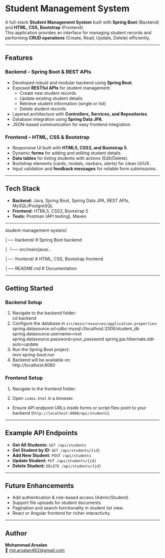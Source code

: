 # Student Management System  

A full-stack **Student Management System** built with **Spring Boot** (Backend) and **HTML, CSS, Bootstrap** (Frontend).  
This application provides an interface for managing student records and performing **CRUD operations** (Create, Read, Update, Delete) efficiently.  

---

## Features  

### Backend – Spring Boot & REST APIs  
- Developed robust and modular backend using **Spring Boot**.  
- Exposed **RESTful APIs** for student management:  
  - Create new student records  
  - Update existing student details  
  - Retrieve student information (single or list)  
  - Delete student records  
- Layered architecture with **Controllers, Services, and Repositories**.  
- Database integration using **Spring Data JPA**.  
- JSON-based communication for easy frontend integration.  

### Frontend – HTML, CSS & Bootstrap  
- Responsive UI built with **HTML5, CSS3, and Bootstrap 5**.  
- Dynamic **forms** for adding and editing student details.  
- **Data tables** for listing students with actions (Edit/Delete).  
- Bootstrap elements (cards, modals, navbars, alerts) for clean UI/UX.  
- Input validation and **feedback messages** for reliable form submissions.  

---

## Tech Stack  

- **Backend:** Java, Spring Boot, Spring Data JPA, REST APIs, MySQL/PostgreSQL  
- **Frontend:** HTML5, CSS3, Bootstrap 5  
- **Tools:** Postman (API testing), Maven  

---
student-management-system/

│── backend/ # Spring Boot backend

│ └── src/main/java/...

│── frontend/ # HTML, CSS, Bootstrap frontend

│── README.md # Documentation

---

## Getting Started  

### Backend Setup  

1. Navigate to the backend folder:  
cd backend
2. Configure the database in `src/main/resources/application.properties`:  
spring.datasource.url=jdbc:mysql://localhost:3306/student_db
spring.datasource.username=root
spring.datasource.password=your_password
spring.jpa.hibernate.ddl-auto=update
3. Run the Spring Boot project:  
mvn spring-boot:run
4. Backend will be available on:  
http://localhost:8080

### Frontend Setup  

1. Navigate to the frontend folder:  

2. Open `index.html` in a browser.  
- Ensure API endpoint URLs inside forms or script files point to your backend (`http://localhost:8080/api/students`).  

---

## Example API Endpoints  

- **Get All Students:** `GET /api/students`  
- **Get Student by ID:** `GET /api/students/{id}`  
- **Add New Student:** `POST /api/students`  
- **Update Student:** `PUT /api/students/{id}`  
- **Delete Student:** `DELETE /api/students/{id}`  

---

## Future Enhancements  

- Add authentication & role-based access (Admin/Student).  
- Support file uploads for student documents.  
- Pagination and search functionality in student list view.  
- React or Angular frontend for richer interactivity.  

---

## Author  

**Mohammad Arsalan**  
📧 [md.arsalan462@gmail.com](mailto:md.arsalan462@gmail.com)  


